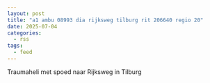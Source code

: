 ```yaml
---
layout: post
title: "a1 ambu 08993 dia rijksweg tilburg rit 206640 regio 20"
date: 2025-07-04
categories: 
  - rss
tags: 
  - feed
---
```


Traumaheli met spoed naar Rijksweg in Tilburg
